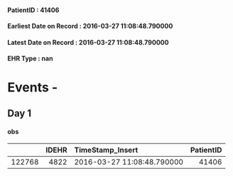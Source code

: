 
#### PatientID : 41406
#### Earliest Date on Record : 2016-03-27 11:08:48.790000
#### Latest Date on Record : 2016-03-27 11:08:48.790000
#### EHR Type : nan

# Events - 

## Day 1

#### obs
|        |   IDEHR | TimeStamp_Insert           |   PatientID |
|-------:|--------:|:---------------------------|------------:|
| 122768 |    4822 | 2016-03-27 11:08:48.790000 |       41406 |


